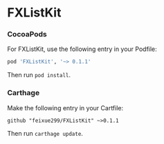 # FXListKit
 
### CocoaPods

For FXListKit, use the following entry in your Podfile:

```rb
pod 'FXListKit', '~> 0.1.1'
```

Then run `pod install`.


### Carthage

Make the following entry in your Cartfile:

```
github "feixue299/FXListKit" ~>0.1.1
```

Then run `carthage update`.
